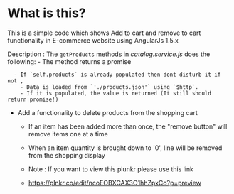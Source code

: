 # What is this?
This is a simple code which shows Add to cart and remove to cart functionality in E-commerce website
using AngularJs 1.5.x

Description :
  The `getProducts` methods in _catalog.service.js_ does the following:
      - The method returns a promise
      
      - If `self.products` is already populated then dont disturb it if not ,
        - Data is loaded from `'./products.json'` using `$http`.
        - If it is populated, the value is returned (It still should return promise!)

  
  - Add a functionality to delete products from the shopping cart
      - If an item has been added more than once, the "remove button" will remove items one at a time
      - When an item quantity is brought down to '0',  line will be removed from the shopping display

      - Note : If you want to view this plunkr please use this link

      - https://plnkr.co/edit/ncoEOBXCAX3O1hhZpxCo?p=preview



